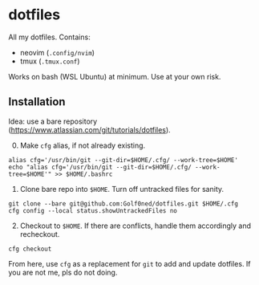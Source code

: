 # dotfiles

All my dotfiles. Contains:

* neovim (`.config/nvim`)
* tmux (`.tmux.conf`)

Works on bash (WSL Ubuntu) at minimum. Use at your own risk.

## Installation

Idea: use a bare repository (https://www.atlassian.com/git/tutorials/dotfiles).

0. Make `cfg` alias, if not already existing.

  ```
  alias cfg='/usr/bin/git --git-dir=$HOME/.cfg/ --work-tree=$HOME'
  echo "alias cfg='/usr/bin/git --git-dir=$HOME/.cfg/ --work-tree=$HOME'" >> $HOME/.bashrc
  ```

1. Clone bare repo into `$HOME`. Turn off untracked files for sanity.

  ```
  git clone --bare git@github.com:Golf0ned/dotfiles.git $HOME/.cfg
  cfg config --local status.showUntrackedFiles no
  ```

2. Checkout to `$HOME`. If there are conflicts, handle them accordingly and recheckout.

  ```
  cfg checkout
  ```

From here, use `cfg` as a replacement for `git` to add and update dotfiles. If you are not me, pls do not doing.
